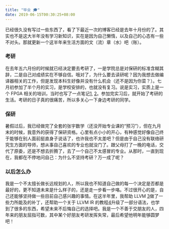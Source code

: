 ```yaml
---
title: "毕业 🎓"
date: 2019-06-15T00:30:25+08:00
---
```


已经很久没有写过一些东西了，看了下最近一次的博客已经是去年十月份的了。其实也不是这大半年没有学习新知识，实在是因为自己懒惰，以及自己的心态有一些不对头。那就更新一个这半年来生活方面的文（流）章（水）吧（账）。

### 考研

在去年五六月份的时候就已经决定要去考研了，一是学院总是对保研的标准含糊其辞，二是自己对成绩实在不够自信。哦对了，为什么要去读研呢？因为我想去做编译器相关的工作，但是发现本科生好像并没有什么机会（还不是因为你菜？）。七月初参加了半个月的实习，是学校安排的，也就没有复习。说是实习，实质上是一个 FPGA 相关的培训，当时也写了一点笔记[1](/archives/manage-vivado-projects/), [2](/archives/first-scratch-on-vivado-hls/)。参加完实习后，就开始了考研的生活。考研的日子真的很痛苦，所以多关心一下身边考研的同学。

### 保研

暑假过后，我已经做完了全套的张宇数学（还没开始专业课的“预习”），但在九月末的时候，我意外的获得了保研资格。心里有点小小的开心，有种感觉好像自己终于能够在别人面前挺直身子说话了，也许我也不太差吧？但是由于自己没有联络研究生方面的导师，想从事自己喜欢的专业也就没门了。跟父母打了一晚的电话，交代了原委，还是不想去折腾了，去了一个自己不太感冒的专业。从那时，一直到现在，我都在不停地问自己：为什么不坚持考研？万一成了呢？

### 以后怎么办

我是一个不太擅长做长远规划的人，所以我也不知道自己做的每一个决定是否都是最好的，更不知道未来是什么样子的，还是走一步看一步咯。不过很开心的是，自己还能够坚持做一些目前自己感兴趣的事情。在这半年里，我帮助 LLVM [3](https://github.com/llvm/llvm-project/commits?author=vgxbj)做了一些力所能及的补丁，还帮助一个关于 LLVM IR 的教程[4](https://mapping-high-level-constructs-to-llvm-ir.readthedocs.io/en/latest/epilogue/contribution.html)升级了一部分语法，也学到了很多的东西，希望未来不后悔自己的选择吧。我是一个不善于交朋友的人，四年来的朋友屈指可数，其中某个好朋友考研发挥失常，最后希望他明年能够圆梦吧！
